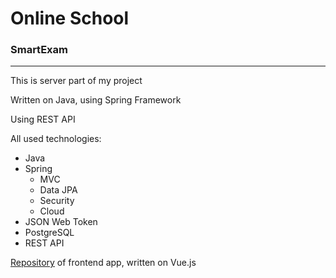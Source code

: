 # Online School
### SmartExam

---

This is server part of my project

Written on Java, using Spring Framework

Using REST API

All used technologies:
- Java
- Spring
    - MVC
    - Data JPA
    - Security
    - Cloud
- JSON Web Token
- PostgreSQL
- REST API

[Repository](https://github.com/gl4zis/Online_school_frontend)
of frontend app, written on Vue.js